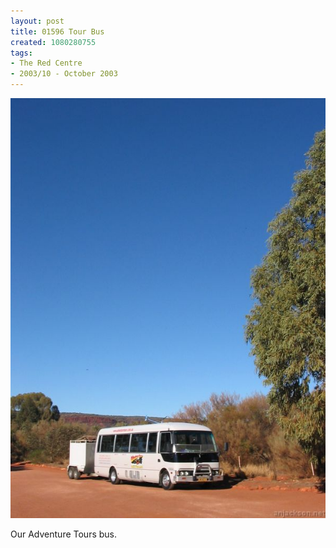 ```yaml
---
layout: post
title: 01596 Tour Bus
created: 1080280755
tags:
- The Red Centre
- 2003/10 - October 2003
---
```


<img src="/image/images/img_1596-386.jpg"/>

Our Adventure Tours bus.
